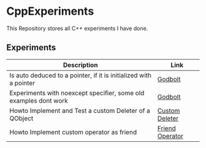# CppExperiments

This Repository stores all C++ experiments I have done.

## Experiments

| Description  | Link |
| ------------- | ------------- |
| Is auto deduced to a pointer, if it is initialized with a pointer  | [Godbolt](https://godbolt.org/z/EPGP9x4qq)  |
| Experiments with noexcept specifier, some old examples dont work   | [Godbolt](https://godbolt.org/z/vzhqerbjq)  |
| Howto Implement and Test a custom Deleter of a QObject             | [Custom Deleter](src/0001_QObject_Custom_Deleter/CustomDeleter.md) |
| Howto Implement custom operator as friend                          | [Friend Operator](src/0002_Friend_Template_Operator/main.cpp) |
